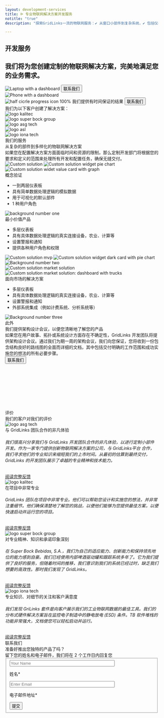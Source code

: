 ```yaml
---
layout: development-services
title: ᐉ 专业物联网解决方案开发服务
notitle: "true"
description: "探索GridLinks一流的物联网服务：✔ 从窗口小部件到复杂系统，✔ 包括仪表板，✔ 设备连接，以及定制的✔ 系统集成。"

---
```

<section class="hero light-text">
</section>
<section id="first-screen">
    <div class="hero-container">
        <div id="hero-content">
            <h1 id="cdu-title-h1" class="cdu-title">开发服务</h1>
            <h2 class="cdu-sub-title">我们将为您创建定制的物联网解决方案，完美地满足您的业务需求。</h2>
        </div>
        <div class="hero-image">
            <div class="image-wrapper-icon-laptop">
                <img
                    id="icon-laptop"
                    srcset="/images/development-services/laptop-with-dashboard_360x230_1x.png 360w, /images/development-services/laptop-with-dashboard_560x358_1x.png 560w, /images/development-services/laptop-with-dashboard_1127x720_1x.png 1127w, /images/development-services/laptop-with-dashboard_2254x1440_2x.png 2254w"
                    sizes="(max-width: 671px) 360px, (max-width: 999px) 560px, (min-width: 1000px)  1127px, 2254px"
                    src="/images/development-services/laptop-with-dashboard_1127x720_1x.png"
                    alt="Laptop with a dashboard"/>
                <button class="button schedule anchor-button" data-href="#get-in-touch">联系我们</button>
            </div>
            <div class="image-wrapper-icon-phone">
                <img
                    id="icon-phone"
                    srcset="/images/development-services/phone-with-dashboard_459x552_1x.png 1x, /images/development-services/phone-with-dashboard_918x1104_2x.png 2x"
                    src="/images/development-services/phone-with-dashboard_459x552_1x.png"
                    alt="Phone with a dashboard"/>
            </div>
            <div class="schedule-block">
                <img
                    id="progress"
                    src="/images/development-services/half-circle-progress.svg"
                    alt="half cicrle progress icon"/>
                <span class="result-number">100%</span>
                <span class="result-text">我们提供有时间保证的结果</span>
                <button class="button anchor-button" data-href="#get-in-touch">联系我们</button>
            </div>
        </div>
    </div>
</section>

<section class="our-customers">
    <span class="title">我们为以下客户创建了解决方案：</span>
    <div class="customer-logos">
        <div class="logo">
            <img src="/images/development-services/logo-kalitec.svg" alt="logo kalitec"/>
        </div>
        <div class="logo">
            <img src="/images/development-services/logo-super-bock-group.svg" alt="logo super bock group"/>
        </div>
        <div class="logo">
            <img src="/images/development-services/logo-asg-tech.svg" alt="logo asg tech"/>
        </div>
        <div class="logo">
            <img src="/images/development-services/logo-asl.svg" alt="logo asl"/>
        </div>
        <div class="logo">
            <img src="/images/development-services/logo-iona-tech.svg" alt="logo iona tech"/>
        </div>
    </div>
</section>
<section class="cdu-services">
    <div class="content-wrapper">
        <div class="header">
            <div class="side-title">
                <span>我们的服务</span>
            </div>
            <div class="section-title">从复杂的部件到多样化的物联网解决方案</div>
            <div class="section-text">如果您在配置解决方案方面面临时间和资源的限制，那么定制开发部门将根据您的要求和定义的范围来处理所有开发和配置任务，确保无缝交付。</div>
        </div>
    </div>
    <div id="content-poc" class="content-wrapper">
        <div class="poc">
            <div class="left-block">
                <img
                    id="solution-poc"
                    srcset="/images/development-services/solution-coinify_mobile.png 360w, /images/development-services/solution-coinify.png 1900w"
                    sizes="(max-width: 672px) 360px, 1900px"
                    src="/images/development-services/solution-coinify.png"
                    alt="Custom solution">
                <img
                    id="solution-widget-1"
                    class="absolute-image secondary-image"
                    srcset="/images/development-services/solution-widget-1_mobile.png 360w, /images/development-services/solution-widget-1.png 1920w"
                    sizes="(max-width: 672px) 360px, 1920px"
                    src="/images/development-services/solution-widget-1.png"
                    alt="Custom solution widget pie chart">
                <img
                    id="solution-widget-2"
                    srcset="/images/development-services/solution-widget-2_mobile.png 360w, /images/development-services/solution-widget-2.png 1920w"
                    sizes="(max-width: 672px) 360px, 1920px"
                    class="absolute-image secondary-image"
                    src="/images/development-services/solution-widget-2.png"
                    alt="Custom solution widet value card with graph">
            </div>
            <div class="right-block">
                <div class="section-title">
                    概念验证
                </div>
                <ul class="section-list">
                    <li>一到两层仪表板</li>
                    <li>具有简单数据处理逻辑的模拟数据</li>
                    <li>用于可视化的默认部件</li>
                    <li>1 种用户角色</li>
                </ul>
            </div>
            <img id="number-one" class="absolute-image" src="/images/development-services/number-1.svg" alt="background number one">
        </div>
    </div>
    <div id="content-mvp" class="content-wrapper">
        <div class="mvp">
            <div class="left-block">
                <div class="section-title">
                    最小价值产品
                </div>
                <ul class="section-list">
                    <li>多层仪表板</li>
                    <li>具有具体数据处理逻辑的真实连接设备，农业、计算等</li>
                    <li>设置警报和通知</li>
                    <li>提供各种用户角色和权限</li>
                </ul>
            </div>
            <div class="right-block">
                <img
                    id="solution-mvp1"
                    srcset="/images/development-services/solution-mvp_mobile.png 360w, /images/development-services/solution-mvp.png 1920w"
                    sizes="(max-width: 672px) 360px, 1920px"
                    src="/images/development-services/solution-mvp.png"
                    alt="Custom solution mvp">
                <img
                    id="solution-widget-3"
                    srcset="/images/development-services/solution-widget-3_mobile.png 360w, /images/development-services/solution-widget-3.svg 1920w"
                    sizes="(max-width: 672px) 360px, 1920px"
                    class="absolute-image secondary-image"
                    src="/images/development-services/solution-widget-3.svg"
                    alt="Custom solution widget dark card with pie chart">
            </div>
            <img id="number-two" class="absolute-image" src="/images/development-services/number-2.svg" alt="Background number two">
        </div>
    </div>
    <div id="content-market-solution" class="content-wrapper">
        <div class="market-solution">
            <div class="left-block">
                <img
                    id="solution-market-solution1"
                    srcset="/images/development-services/solution-market-solution_mobile.png 360w, /images/development-services/solution-market-solution.png 1920w"
                    sizes="(max-width: 672px) 360px, 1920px"
                    src="/images/development-services/solution-market-solution.png"
                    alt="Custom solution market solution">
                <img
                    id="solution-market-solution2"
                    class="absolute-image base-image"
                    srcset="/images/development-services/solution-market-solution2_mobile.png 360w, /images/development-services/solution-market-solution2.png 1920w"
                    sizes="(max-width: 672px) 360px, 1920px"
                    src="/images/development-services/solution-market-solution2.png"
                    alt="Custom solution market solution: dashboard with trucks">
            </div>
            <div class="right-block">
                <div class="section-title">
                    面向市场的解决方案
                </div>
                <ul class="section-list">
                    <li>多层仪表板</li>
                    <li>具有具体数据处理逻辑的真实连接设备，农业、计算等</li>
                    <li>设置警报和通知</li>
                    <li>外部系统集成（例如计费系统、分析系统等）</li>
                </ul>
            </div>
            <img id="number-three" class="absolute-image" src="/images/development-services/number-3.svg" alt="Background number three">
        </div>
    </div>
    <div class="content-wrapper">
        <div class="additionally">
            <div class="side-title">
                <span>此外</span>
            </div>
            <div class="info">
                <div class="left-block">
                    <div class="section-title">
                        我们提供架构设计会议，以便您清晰地了解您的产品
                    </div>
                    <div class="section-text">
                        如果您在用户故事、拓扑或系统设计方面存在不确定性，GridLinks 开发团队将提供架构设计会议。通过我们为期一周的架构会议，我们向您保证，您将收到一份包含结构良好的路线图的全面而详细的文档，其中包括交付明确的工作范围和成功实施您的想法的所有必要步骤。
                    </div>
                </div>
                <div class="right-block">
                    <button class="anchor-button" data-href="#get-in-touch">联系我们</button>
                </div>
            </div>
            <span id="additionally-bg1"></span>
            <span id="additionally-bg2"></span>
        </div>
    </div>
    <svg id="rectangle1" class="bg-rectangle"></svg>
</section>

<section class="testimonials">
    <div class="content-wrapper">
        <div class="upper-block">
            <div class="side-title">
                <span>评价</span>
            </div>
            <div class="section-title">
                我们的客户对我们的评价
            </div>
        </div>
        <div id="carousel-wrapper">
            <div class="reviews-carousel owl-carousel owl-theme">
                <div class="review">
                    <div class="logo">
                        <img src="/images/development-services/logo-asg-tech.svg" alt="logo asg tech"/>
                    </div>
                    <div class="review-header">与 GridLinks 团队合作的非凡体验</div>
                    <div class="review-body">
                        <h6>我们很高兴分享我们与 GridLinks 开发团队合作的非凡体验，以进行定制小部件开发。作为一家专门提供创新物联网解决方案的公司，与 GridLinks平台 合作，我们寻求他们的专业知识来缩短我们的上市时间。从最初的估算到最终交付，GridLinks 的开发团队展示了卓越的专业精神和技术能力。</h6>
                    </div>
                    <a href="/docs/services/development-services/customers-full-reviews/#review-asg" class="full-review-link">阅读完整反馈</a>
                </div>
                <div class="review">
                    <div class="logo">
                        <img src="/images/development-services/logo-kalitec.svg" alt="logo kalitec"/>
                    </div>
                    <div class="review-header">在项目中非常专业</div>
                    <div class="review-body">
                        <h6>GridLinks 团队在项目中非常专业。他们可以帮助您设计和实施您的想法，并非常注重细节。他们确保清楚地了解您的挑战，以便他们能够为您提供最佳方案，以便快速启动并运行您的项目。</h6>
                    </div>
                    <a href="/docs/services/development-services/customers-full-reviews/#review-kalitec" class="full-review-link">阅读完整反馈</a>
                </div>
                <div class="review">
                    <div class="logo">
                        <img src="/images/development-services/logo-super-bock-group.svg" alt="logo super bock group"/>
                    </div>
                    <div class="review-header">对专业精神、知识和承诺印象深刻</div>
                    <div class="review-body">
                        <h6>在 Super Bock Bebidas, S.A.，我们为自己的适应能力、创新能力和保持领先地位的能力感到自豪。我们已经使用内部啤酒驱动罐和跟踪系统多年了。它为我们提供了良好的服务，但随着时间的推移，我们意识到我们的系统已经过时，缺乏我们想要的高效性。那时我们发现了 GridLinks。</h6>
                    </div>
                    <a href="/docs/services/development-services/customers-full-reviews/#review-superbockgroup" class="full-review-link">阅读完整反馈</a>
                </div>
                <div class="review">
                    <div class="logo">
                        <img src="/images/development-services/logo-iona-tech.svg" alt="logo iona tech"/>
                    </div>
                    <div class="review-header">专业知识、对细节的关注和客户满意度</div>
                    <div class="review-body">
                        <h6>我们发现 GriLinks 套件是向客户展示我们的工业物联网数据的最佳工具。我们的分布式硬件解决方案旨在监控电子制造中的静电放电 (ESD) 条件。TB 软件堆栈的功能非常强大，文档使您可以轻松启动并运行。</h6>
                    </div>
                    <a href="/docs/services/development-services/customers-full-reviews/#review-ionatech" class="full-review-link">阅读完整反馈</a>
                </div>
            </div>
        </div>
    </div>
</section>

<section id="get-in-touch" class="get-in-touch">
    <div class="content-wrapper">
        <div id="content-get-in-touch">
            <div class="side-title">
                <span id="side-title-heading">联系我们</span>
            </div>
            <div class="info">
                <div class="section-title">准备好推出您独特的产品了吗？</div>
                <div class="section-text">留下您的姓名和电子邮件，我们将在 2 个工作日内回复您</div>
            </div>
            <form id="contact-form" class="contact-form" method="post" onsubmit="return validateContactForm(this)">
                <fieldset>
                    <div class="form-section">
                        <div class="form-element">
                            <label for="name">
                                <input id="name" class="cdu-form-control" value="" placeholder="Your Name" name="name" type="text" size="40" maxlength="50">
                                <p>姓名*</p>
                            </label>
                        </div>
                        <div class="form-element">
                            <label for="email">
                                <input id="email" class="cdu-form-control" value="" placeholder="Enter Email" name="email" type="email" size="40" maxlength="80">
                                <p>电子邮件地址*</p>
                            </label>
                        </div>
                    </div>
                    <div class="submit-button-container">
                        <input class="cdu-button" value="提交" type="submit">
                    </div>
                </fieldset>
            </form>
        </div>
    </div>
</section>
<!-- <svg id="rectangle2" class="bg-rectangle"><rect/></svg> -->
<!-- <svg id="rectangle3" class="bg-rectangle"><rect/></svg> -->

<script type="text/javascript">
    document.querySelectorAll('.anchor-button').forEach(anchor => {
        anchor.addEventListener('click', function (e) {
            e.preventDefault();

            document.querySelector(this.getAttribute('data-href')).scrollIntoView({
                behavior: 'smooth'
            });
        });
    });


    let cduHeader = document.querySelector(".cdu-services .header");

    const headerObserver = new IntersectionObserver(entries => {
        entries.forEach(entry => {
            if (entry.isIntersecting) {
                entry.target.classList.add("header-animation");
                headerObserver.unobserve(entry.target);
            }
        })
    }, {
        threshold: 0.5
    });

    headerObserver.observe(cduHeader);


    const sectionLists = document.querySelectorAll(".section-list");

    const sectionListObserver = new IntersectionObserver(entries => {
        entries.forEach(entry => {
            if (entry.isIntersecting) {
                entry.target.classList.add("section-list-animation");
                sectionListObserver.unobserve(entry.target);
            }
        })
    }, {
        threshold: 0.2
    });

    sectionLists.forEach(sectionList => {
        sectionListObserver.observe(sectionList)
    });

    const baseImages = document.querySelectorAll(".base-image");

    const baseImagesObserver = new IntersectionObserver(entries => {
        entries.forEach(entry => {
            if (entry.isIntersecting) {
                entry.target.classList.add("base-image-animation");
                baseImagesObserver.unobserve(entry.target);
            }
        })
    }, {
        threshold: 0.3
    });

    baseImages.forEach(element => {
        baseImagesObserver.observe(element)
    });

    const secondaryImages = document.querySelectorAll(".secondary-image");

    const secondaryImagesObserver = new IntersectionObserver(entries => {
        entries.forEach(entry => {
            if (entry.isIntersecting) {
                entry.target.classList.add("secondary-image-animation");
                secondaryImagesObserver.unobserve(entry.target);
            }
        })
    }, {
        threshold: 0.2
    });

    secondaryImages.forEach(element => {
        secondaryImagesObserver.observe(element)
    });

    jqueryDefer(Owl);

    function Owl() {
        var scriptsList = [
            {src: '/css/owl.carousel.min.css', type: 'css'},
            {src: '/css/owl.theme.default.min.css', type: 'css'},
            {src: '/js/owl.carousel.min.js', type: 'script'}
        ];
        loadNextScript(0, scriptsList,
            function() {
                $(document).ready(function(){
                    $('.owl-carousel').owlCarousel({
                        items:1,
                        margin:50,
                        stagePadding: 0,
                        autoHeight:false,
                        loop:true,
                        autoplay:true,
                        autoplayTimeout:5000,
                        autoplayHoverPause:true,
                        nav:true,
                        responsive: {
                            1000: {
                                margin:100,
                                stagePadding: 50,
                            }
                        }
                    });
                });
            }
        );
    }


    function validateContactForm(form) {
        var name = $('input[name=name]', form).val();
        var email = $('input[name=email]', form).val();

        if (!validateValue('Name', name)) {
            return false;
        }
        if (!validateValue('Email Address', email)) {
            return false;
        }

        var emailExp = /^[a-zA-Z0-9._%-]+@[a-zA-Z0-9.-]+\.[a-zA-Z]{2,4}$/;
        if(email.match(emailExp)==null) {
            window.alert("Entered Email Address is not valid.");
            return false;
        }
    }

    function validateValue(name, val) {
        if (isEmpty(val)) {
            window.alert("Please fill '" + name + "' field.");
            return false;
        }
        return true;
    }

    function isEmpty(val) {
        return val === undefined || val === null || val.trim().length == 0;
    }


    var contactform =  document.getElementById('contact-form');

    contactform.setAttribute('action', 'https://formspree.io/f/xbjvbeln');

    jqueryDefer(
        function () {
            $( document ).ready(function() {
               /*  $('html, body').animate({
                            scrollTop: $('#contact-form').offset().top - 200
                          }, 0);*/
                 $('#contact-form .form-element .form-control').addClass("input--empty");
                 $('#contact-form .form-element .form-control').on('input', function() {
                      if( !$(this).val() ) {
                         $(this).addClass("input--empty");
                      } else {
                         $(this).removeClass("input--empty");
                      }
                 });

                 $.urlParam = function (name) {
                     var results = new RegExp('[\?&]' + name + '=([^&#]*)').exec(window.location.href);
                     return results ? results[1] : null;
                 };
                 var subjectValue = $.urlParam('subject');
                 if (subjectValue != undefined && subjectValue.trim().length > 0) {
                    $('#contact-form select[name=subject]').val(decodeURIComponent(subjectValue));
                    $('#contact-form select[name=subject]').removeClass("input--empty");
                 }
            });
        }
    );
</script>